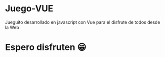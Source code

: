 # Juego-VUE
Jueguito desarrollado en javascript con Vue para el disfrute de todos desde la Web

# Espero disfruten 😁
